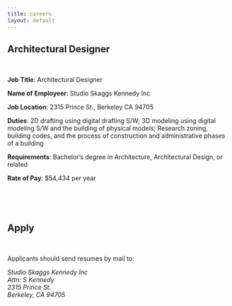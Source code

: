 ```yaml
---
title: careers
layout: default
---
```


## Architectural Designer

&nbsp;

**Job Title**: Architectural Designer

**Name of Employeer**: Studio Skaggs Kennedy Inc

**Job Location**: 2315 Prince St., Berkeley CA 94705

**Duties**: 2D drafting using digital drafting S/W; 3D modeling using digital modeling S/W and the building of physical models; Research zoning, building codes, and the process of construction and administrative phases of a building 

**Requirements**: Bachelor’s degree in Architecture, Architectural Design, or related

**Rate of Pay**: $54,434 per year

&nbsp;

&nbsp;

## Apply

&nbsp;

Applicants should send resumes by mail to:

_Studio Skaggs Kennedy Inc_   
_Attn: S Kennedy_   
_2315 Prince St._   
_Berkeley, CA 94705_   